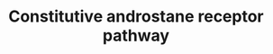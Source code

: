 ---
annotations:
- type: Pathway Ontology
  value: signaling pathway
authors:
- Mkutmon
- Ariutta
- Eweitz
description: The Constitutive Androstane Receptor (CAR) is a nuclear receptor and
  functions as a sensor for xenobiotics. It regulates transcription of genes encoding
  proteins in metabolism and excretion of xenobiotics
last-edited: 2021-05-21
organisms:
- Bos taurus
redirect_from:
- /index.php/Pathway:WP3131
- /instance/WP3131
schema-jsonld:
- '@context': https://schema.org/
  '@id': https://wikipathways.github.io/pathways/WP3131.html
  '@type': Dataset
  creator:
    '@type': Organization
    name: WikiPathways
  description: The Constitutive Androstane Receptor (CAR) is a nuclear receptor and
    functions as a sensor for xenobiotics. It regulates transcription of genes encoding
    proteins in metabolism and excretion of xenobiotics
  keywords:
  - NR1I3
  - CYP2A6
  - CYP4A11
  - SP1
  - UGT1A9
  - ABCB1
  - CYP2B6
  - CYP3A4
  - SULT1A1
  - ABCC3
  - ALAS1
  - DNAJC7
  - UGT1A4
  - SMC1A
  - PPP2R4
  - NCOA2
  - UGT1A1
  - SULT2A1
  - ABCC2
  - UGT1A6
  - NCOA1
  - GSTA2
  - FOXO1
  - NCOA6
  - EHHADH
  - CYP2C19
  - Ligand
  - CYP3A5
  - RXRA
  - HSP90AA1
  - CYP2C9
  - PPARGC1A
  - UGT1A3
  license: CC0
  name: Constitutive androstane receptor pathway
seo: CreativeWork
title: Constitutive androstane receptor pathway
wpid: WP3131
---